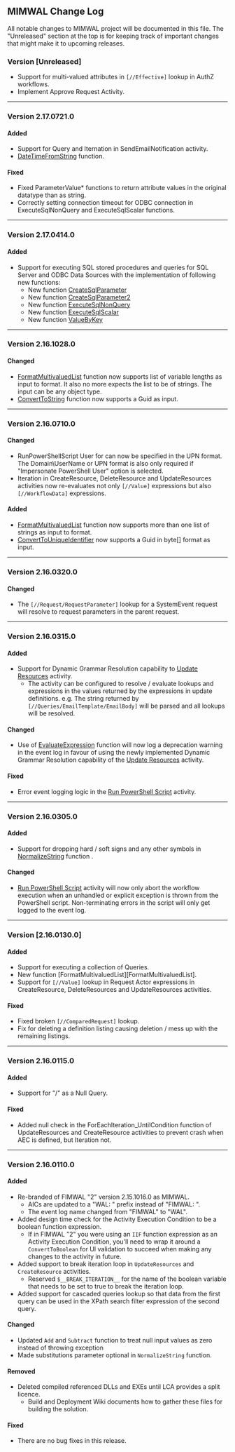 ## MIMWAL Change Log

All notable changes to MIMWAL project will be documented in this file. The "Unreleased" section at the top is for keeping track of important changes that might make it to upcoming releases.

### Version [Unreleased]

* Support for multi-valued attributes in `[//Effective]` lookup in AuthZ workflows.
* Implement Approve Request Activity.

------------

### Version 2.17.0721.0

#### Added

* Support for Query and Iternation in SendEmailNotification activity.
* [DateTimeFromString][DateTimeFromStringFunction] function.

#### Fixed

* Fixed ParameterValue* functions to return attribute values in the original datatype than as string.
* Correctly setting connection timeout for ODBC connection in ExecuteSqlNonQuery and ExecuteSqlScalar functions.

------------

### Version 2.17.0414.0

#### Added

* Support for executing SQL stored procedures and queries for SQL Server and ODBC Data Sources with the implementation of following new functions: 
	* New function [CreateSqlParameter][CreateSqlParameterFunction] 
	* New function [CreateSqlParameter2][CreateSqlParameter2Function]
	* New function [ExecuteSqlNonQuery][ExecuteSqlNonQueryFunction]
	* New function [ExecuteSqlScalar][ExecuteSqlScalarFunction]
	* New function [ValueByKey][ValueByKeyFunction]

------------

### Version 2.16.1028.0

#### Changed

* [FormatMultivaluedList][FormatMultivaluedListFunction] function now supports list of variable lengths as input to format. It also no more expects the list to be of strings. The input can be any object type.
* [ConvertToString][ConvertToStringFunction] function now supports a Guid as input.

------------

### Version 2.16.0710.0

#### Changed

* RunPowerShellScript User for can now be specified in the UPN format. The Domain\UserName or UPN format is also only required if "Impersonate PowerShell User" option is selected.
* Iteration in CreateResource, DeleteResource and UpdateResources activities now re-evaluates not only `[//Value]` expressions but also `[//WorkflowData]` expressions.

#### Added

* [FormatMultivaluedList][FormatMultivaluedListFunction] function now supports more than one list of strings as input to format.
* [ConvertToUniqueIdentifier][ConvertToUniqueIdentifierFunction] now supports a Guid in byte[] format as input.

------------

### Version 2.16.0320.0

#### Changed

* The `[//Request/RequestParameter]` lookup for a SystemEvent request will resolve to request parameters in the parent request.

------------

### Version 2.16.0315.0

#### Added

* Support for Dynamic Grammar Resolution capability to [Update Resources][UpdateResourcesActivity] activity.
	* The activity can be configured to resolve / evaluate lookups and expressions in the values returned by the expressions in update definitions. e.g. The string returned by `[//Queries/EmailTemplate/EmailBody]` will be parsed and all lookups will be resolved.

#### Changed

* Use of [EvaluateExpression][EvaluateExpressionFunction] function will now log a deprecation warning in the event log in favour of using the newly implemented Dynamic Grammar Resolution capability of the [Update Resources][UpdateResourcesActivity] activity.

#### Fixed

* Error event logging logic in the [Run PowerShell Script][RunPowerShellScriptActivity] activity.

------------

### Version 2.16.0305.0

#### Added

* Support for dropping hard / soft signs and any other symbols in [NormalizeString][NormalizeStringFunction] function .

#### Changed

* [Run PowerShell Script][RunPowerShellScriptActivity] activity will now only abort the workflow execution when an unhandled or explicit exception is thrown from the PowerShell script. Non-terminating errors in the script will only get logged to the event log.

------------

### Version [2.16.0130.0] 

#### Added

* Support for executing a collection of Queries.
* New function [FormatMultivaluedList][FormatMultivaluedList].
* Support for `[//Value]` lookup in Request Actor expressions in CreateResource, DeleteResources and UpdateResources activities.

#### Fixed

* Fixed broken `[//ComparedRequest]` lookup.
* Fix for deleting a definition listing causing deletion / mess up with the remaining listings.

------------

### Version 2.16.0115.0

#### Added

* Support for "/" as a Null Query.

#### Fixed

* Added null check in the ForEachIteration_UntilCondition function of UpdateResources and CreateResource activities to prevent crash when AEC is defined, but Iteration not.

------------

### Version 2.16.0110.0

#### Added

* Re-branded of FIMWAL "2" version 2.15.1016.0 as MIMWAL.
	* AICs are updated to a "WAL: " prefix instead of "FIMWAL: ".
	* The event log name changed from "FIMWAL" to "WAL".
* Added design time check for the Activity Execution Condition to be a boolean function expression.
	* If in FIMWAL "2" you were using an `IIF` function expression as an Activity Execution Condition, you'll need to wrap it around a `ConvertToBoolean` for UI validation to succeed when making any changes to the activity in future.
* Added support to break iteration loop in `UpdateResources` and `CreateResource` activities.
	* Reserved `$__BREAK_ITERATION__` for the name of the boolean variable that needs to be set to true to break the iteration loop.
* Added support for cascaded queries lookup so that data from the first query can be used in the XPath search filter expression of the second query.

#### Changed

* Updated `Add` and `Subtract` function to treat null input values as zero instead of throwing exception
* Made substitutions parameter optional in `NormalizeString` function.

#### Removed

* Deleted compiled referenced DLLs and EXEs until LCA provides a split licence.
	* Build and Deployment Wiki documents how to gather these files for building the solution.

#### Fixed

* There are no bug fixes in this release.

[NormalizeStringFunction]: https://github.com/Microsoft/MIMWAL/wiki/NormalizeString-Function
[RunPowerShellScriptActivity]: https://github.com/Microsoft/MIMWAL/wiki/Run-PowerShell-Script-Activity
[UpdateResourcesActivity]: https://github.com/Microsoft/MIMWAL/wiki/Update-Resources-Activity
[EvaluateExpressionFunction]: https://github.com/Microsoft/MIMWAL/wiki/EvaluateExpression-Function
[FormatMultivaluedListFunction]: https://github.com/Microsoft/MIMWAL/wiki/FormatMultivaluedList-Function
[ConvertToUniqueIdentifierFunction]: https://github.com/Microsoft/MIMWAL/wiki/ConvertToUniqueIdentifier-Function
[ConvertToStringFunction]: https://github.com/Microsoft/MIMWAL/wiki/ConvertToString-Function
[CreateSqlParameterFunction]: https://github.com/Microsoft/MIMWAL/wiki/CreateSqlParameter-Function
[CreateSqlParameter2Function]: https://github.com/Microsoft/MIMWAL/wiki/CreateSqlParameter2-Function
[ExecuteSqlNonQueryFunction]: https://github.com/Microsoft/MIMWAL/wiki/ExecuteSqlNonQuery-Function
[ExecuteSqlScalarFunction]: https://github.com/Microsoft/MIMWAL/wiki/ExecuteSqlScalar-Function
[ValueByKeyFunction]: https://github.com/Microsoft/MIMWAL/wiki/ValueByKey-Function
[DateTimeFromStringFunction]: https://github.com/Microsoft/MIMWAL/wiki/DateTimeFromString-Function

